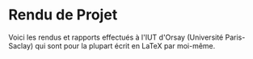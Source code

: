# Rendu de Projet

Voici les rendus et rapports effectués à l'IUT d'Orsay (Université Paris-Saclay) qui sont pour la plupart écrit en LaTeX par moi-même.
